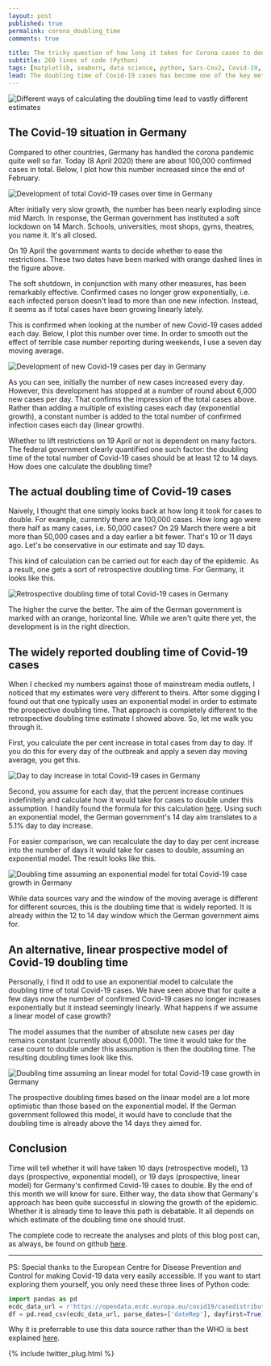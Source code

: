 ```yaml
---
layout: post
published: true
permalink: corona_doubling_time
comments: true

title: The tricky question of how long it takes for Corona cases to double
subtitle: 260 lines of code (Python)
tags: [matplotlib, seaborn, data science, python, Sars-Cov2, Covid-19, Corona]
lead: The doubling time of Covid-19 cases has become one of the key metrics of the Corona pandemic. Political decision makers use this number to decide when to ease lockdown measures. In this blogpost I show that different assumptions about the virus epidemic lead to different doubling time estimates. Which number should you trust?
---
```


![Different ways of calculating the doubling time lead to vastly different estimates](https://raw.githubusercontent.com/rikunert/corona/master/D_doubling_all.png "Estimating the number of Covid-19 cases in Germany (Sars-Cov2, Corona, pandemic)")

<!--excerpt-->

## The Covid-19 situation in Germany

Compared to other countries, Germany has handled the corona pandemic quite well so far.
Today (8 April 2020) there are about 100,000 confirmed cases in total.
Below, I plot how this number increased since the end of February.

![Development of total Covid-19 cases over time in Germany](https://raw.githubusercontent.com/rikunert/corona/master/D_cum_cases.png "Development of total Covid-19 cases in Germany")

After initially very slow growth, the number has been nearly exploding since mid March.
In response, the German government has instituted a soft lockdown on 14 March.
Schools, universities, most shops, gyms, theatres, you name it. It's all closed.

On 19 April the government wants to decide whether to ease the restrictions.
These two dates have been marked with orange dashed lines in the figure above.

The soft shutdown, in conjunction with many other measures, has been remarkably effective.
Confirmed cases no longer grow exponentially, i.e. each infected person doesn't lead to more than one new infection.
Instead, it seems as if total cases have been growing linearly lately.

This is confirmed when looking at the number of new Covid-19 cases added each day.
Below, I plot this number over time. In order to smooth out the effect of terrible case number reporting during weekends, I use a seven day moving average.

![Development of new Covid-19 cases per day in Germany](https://raw.githubusercontent.com/rikunert/corona/master/D_new_cases.png "Development of daily new Covid-19 cases in Germany")

As you can see, initially the number of new cases increased every day.
However, this development has stopped at a number of round about 6,000 new cases per day.
That confirms the impression of the total cases above.
Rather than adding a multiple of existing cases each day (exponential growth), a constant number is added to the total number of confirmed infection cases each day (linear growth).

Whether to lift restrictions on 19 April or not is dependent on many factors.
The federal government clearly quantified one such factor: the doubling time of the total number of Covid-19 cases should be at least 12 to 14 days.
How does one calculate the doubling time?

## The actual doubling time of Covid-19 cases

Naively, I thought that one simply looks back at how long it took for cases to double.
For example, currently there are 100,000 cases.
How long ago were there half as many cases, i.e. 50,000 cases?
On 29 March there were a bit more than 50,000 cases and a day earlier a bit fewer.
That's 10 or 11 days ago. Let's be conservative in our estimate and say 10 days.

This kind of calculation can be carried out for each day of the epidemic.
As a result, one gets a sort of retrospective doubling time.
For Germany, it looks like this.

![Retrospective doubling time of total Covid-19 cases in Germany](https://raw.githubusercontent.com/rikunert/corona/master/D_doubling_retrospective.png "Retrospective doubling time of total Covid-19 cases in Germany")

The higher the curve the better.
The aim of the German government is marked with an orange, horizontal line.
While we aren't quite there yet, the development is in the right direction.

## The widely reported doubling time of Covid-19 cases

When I checked my numbers against those of mainstream media outlets, I noticed that my estimates were very different to theirs.
After some digging I found out that one typically uses an exponential model in order to estimate the prospective doubling time.
That approach is completely different to the retrospective doubling time estimate I showed above.
So, let me walk you through it.

First, you calculate the per cent increase in total cases from day to day.
If you do this for every day of the outbreak and apply a seven day moving average, you get this.

![Day to day increase in total Covid-19 cases in Germany](https://raw.githubusercontent.com/rikunert/corona/master/D_doubling_prospective.png "Day to day increase in total Covid-19 cases in Germany")

Second, you assume for each day, that the percent increase continues indefinitely and calculate how it would take for cases to double under this assumption.
I handily found the formula for this calculation [here](https://blog.datawrapper.de/weekly-chart-coronavirus-doublingtimes/).
Using such an exponential model, the German government's 14 day aim translates to a 5.1% day to day increase.

For easier comparison, we can recalculate the day to day per cent increase into the number of days it would take for cases to double, assuming an exponential model.
The result looks like this.

![Doubling time assuming an exponential model for total Covid-19 case growth in Germany](https://raw.githubusercontent.com/rikunert/corona/master/D_doubling_prospective_days_exponential.png "Doubling time assuming an exponential model for total Covid-19 case growth in Germany")

While data sources vary and the window of the moving average is different for different sources, this is the doubling time that is widely reported.
It is already within the 12 to 14 day window which the German government aims for.

## An alternative, linear prospective model of Covid-19 doubling time

Personally, I find it odd to use an exponential model to calculate the doubling time of total Covid-19 cases.
We have seen above that for quite a few days now the number of confirmed Covid-19 cases no longer increases exponentially but it instead seemingly linearly.
What happens if we assume a linear model of case growth?

The model assumes that the number of absolute new cases per day remains constant (currently about 6,000).
The time it would take for the case count to double under this assumption is then the doubling time.
The resulting doubling times look like this.

![Doubling time assuming an linear model for total Covid-19 case growth in Germany](https://raw.githubusercontent.com/rikunert/corona/master/D_doubling_prospective_days_linear.png "Doubling time assuming an linear model for total Covid-19 case growth in Germany")

The prospective doubling times based on the linear model are a lot more optimistic than those based on the exponential model.
If the German government followed this model, it would have to conclude that the doubling time is already above the 14 days they aimed for.

## Conclusion

Time will tell whether it will have taken 10 days (retrospective model), 13 days (prospective, exponential model), or 19 days (prospective, linear model) for Germany's confirmed Covid-19 cases to double.
By the end of this month we will know for sure.
Either way, the data show that Germany's approach has been quite successful in slowing the growth of the epidemic.
Whether it is already time to leave this path is debatable.
It all depends on which estimate of the doubling time one should trust.

The complete code to recreate the analyses and plots of this blog post can, as always, be found on github [here](https://github.com/rikunert/corona/blob/master/doubling_time.ipynb).

***

PS: Special thanks to the European Centre for Disease Prevention and Control for making Covid-19 data very easily accessible.
If you want to start exploring them yourself, you only need these three lines of Python code:

```python
import pandas as pd
ecdc_data_url = r'https://opendata.ecdc.europa.eu/covid19/casedistribution/csv'
df = pd.read_csv(ecdc_data_url, parse_dates=['dateRep'], dayfirst=True)
```

Why it is preferrable to use this data source rather than the WHO is best explained [here](https://ourworldindata.org/coronavirus#our-data-sources).

{% include twitter_plug.html %}
